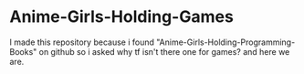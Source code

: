 # Anime-Girls-Holding-Games

I made this repository because i found "Anime-Girls-Holding-Programming-Books" on github so i asked why tf isn't there one for games? and here we are. 
